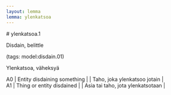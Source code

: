 ```yaml
---
layout: lemma
lemma: ylenkatsoa
---
```


<div class="sense">
# <span class="sensename">ylenkatsoa.1</span>

<span class="description">Disdain, belittle</span>

(tags: model:disdain.01)

<span class="description">Ylenkatsoa, väheksyä</span>

A0 | Entity disdaining something |   | Taho, joka ylenkatsoo jotain |  
A1 | Thing or entity disdained |   | Asia tai taho, jota ylenkatsotaan |  

</div>

